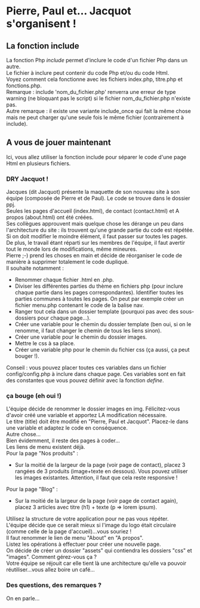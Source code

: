 # Pierre, Paul et... Jacquot s'organisent !

## La fonction include

La fonction Php <i>include</i> permet d'inclure le code d'un fichier Php dans un autre.<br>
Le fichier à inclure peut contenir du code Php et/ou du code Html.<br> 
Voyez comment cela fonctionne avec les fichiers index.php, titre.php et fonctions.php.<br>
Remarque : include 'nom_du_fichier.php' renverra une erreur de type warning (ne bloquant pas le script) si le fichier nom_du_fichier.php n'existe pas.<br>
Autre remarque : il existe une variante include_once qui fait la même chose mais ne peut charger qu'une seule fois le même fichier (contrairement à include).<br>

## A vous de jouer maintenant
Ici, vous allez utiliser la fonction include pour séparer le code d'une page Html en plusieurs fichiers.<br>

### DRY Jacquot !
Jacques (dit Jacquot) présente la maquette de son nouveau site à son équipe (composée de Pierre et de Paul). Le code se trouve dans le dossier ppj.<br>
Seules les pages d'accueil (index.html), de contact (contact.html) et A propos (about.html) ont été créées.<br>
Ses collègues approuvent mais quelque chose les dérange un peu dans l'architecture du site : ils trouvent qu'une grande partie du code est répétée.<br>
Si on doit modifier le moindre élément, il faut passer sur toutes les pages. De plus, le travail étant réparti sur les membres de l'équipe, il faut avertir tout le monde lors de modifications, même mineures.<br>
Pierre ;-) prend les choses en main et décide de réorganiser le code de manière à supprimer totalement le code dupliqué.<br>
Il souhaite notamment :<br>
<ul>
    <li>Renommer chaque fichier .html en .php.</li>
    <li>Diviser les différentes parties du thème en fichiers php (pour inclure chaque partie dans les pages correspondantes). Identifier toutes les parties communes à toutes les pages. On peut par exemple créer un fichier menu.php contenant le code de la balise nav.</li>
    <li>Ranger tout cela dans un dossier template (pourquoi pas avec des sous-dossiers pour chaque page...).</li>
    <li>Créer une variable pour le chemin du dossier template (ben oui, si on le renomme, il faut changer le chemin de tous les liens sinon).</li>
    <li>Créer une variable pour le chemin du dossier images.</li>
    <li>Mettre le css à sa place.</li>
    <li>Créer une variable php pour le chemin du fichier css (ça aussi, ça peut bouger !).</li>
</ul>
Conseil : vous pouvez placer toutes ces variables dans un fichier config/config.php à inclure dans chaque page. Ces variables sont en fait des constantes que vous pouvez définir avec la fonction <i>define</i>.<br>

### ça bouge (eh oui !)
L'équipe décide de renommer le dossier images en img. Félicitez-vous d'avoir créé une variable et apportez LA modification nécessaire.<br>
Le titre (title) doit être modifié en "Pierre, Paul et Jacquot". Placez-le dans une variable et adaptez le code en conséquence.<br>
Autre chose...<br>
Bien évidemment, il reste des pages à coder...<br>
Les liens de menu existent déjà.<br>
Pour la page "Nos produits" :<br>
<ul>
    <li>Sur la moitié de la largeur de la page (voir page de contact), placez 3 rangées de 3 produits (image+texte en dessous). Vous pouvez utiliser les images existantes. Attention, il faut que cela reste responsive !</li>
</ul>
Pour la page "Blog" :<br>
<ul>
    <li>Sur la moitié de la largeur de la page (voir page de contact again), placez 3 articles avec titre (h1) + texte (p => lorem ipsum).</li>
</ul>
Utilisez la structure de votre application pour ne pas vous répéter.<br>
L'équipe décide que ce serait mieux si l'image du logo était circulaire (comme celle de la page d'accueil)...vous souriez !<br>
Il faut renommer le lien de menu "About" en "A propos".<br>
Listez les opérations à effectuer pour créer une nouvelle page.<br>
On décide de créer un dossier "assets" qui contiendra les dossiers "css" et "images". Comment gérez-vous ça ?<br>
Votre équipe se réjouit car elle tient là une architecture qu'elle va pouvoir réutiliser...vous allez boire un café...

### Des questions, des remarques ?
On en parle...